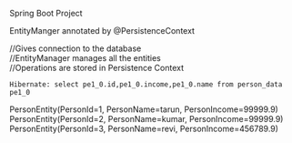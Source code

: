 


Spring Boot Project  

EntityManger annotated by @PersistenceContext  

//Gives connection to the database  
	//EntityManager manages all the entities  
	//Operations are stored in Persistence Context  
	
	
	
	Hibernate: select pe1_0.id,pe1_0.income,pe1_0.name from person_data pe1_0  
PersonEntity(PersonId=1, PersonName=tarun, PersonIncome=99999.9)  
PersonEntity(PersonId=2, PersonName=kumar, PersonIncome=99999.9)  
PersonEntity(PersonId=3, PersonName=revi, PersonIncome=456789.9)  
 